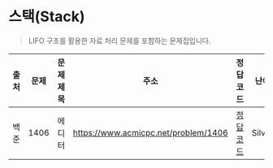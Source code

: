 # 스택(Stack)

> LIFO 구조를 활용한 자료 처리 문제를 포함하는 문제집입니다.

| 출처 | 문제 | 문제 제목 | 주소                                 | 정답 코드                   | 난이도   | 정답 여부 |
| ---- | ---- | --------- | ------------------------------------ | --------------------------- | -------- | --------- |
| 백준 | 1406 | 에디터    | https://www.acmicpc.net/problem/1406 | [정답 코드](./0x05/1406.js) | Silver.2 | ✅        |
